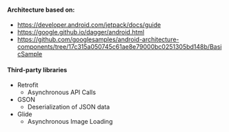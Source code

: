 #### Architecture based on:
- https://developer.android.com/jetpack/docs/guide
- https://google.github.io/dagger/android.html
- https://github.com/googlesamples/android-architecture-components/tree/17c315a050745c61ae8e79000bc0251305bd148b/BasicSample

#### Third-party libraries
- Retrofit
  - Asynchronous API Calls
- GSON
  - Deserialization of JSON data
- Glide
  - Asynchronous Image Loading